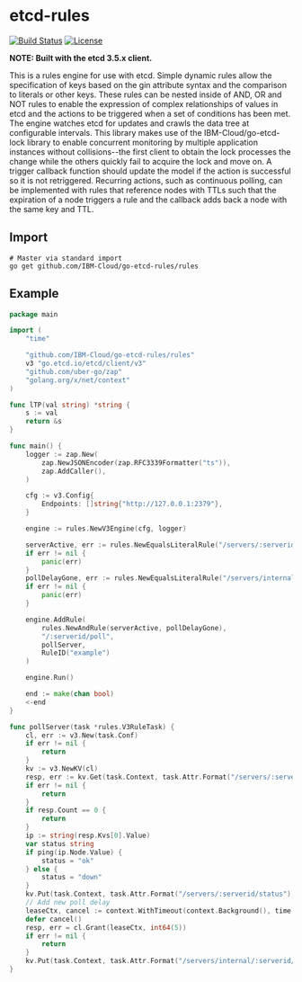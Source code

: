 etcd-rules
==========

[![Build Status](https://github.com/IBM-Cloud/go-etcd-rules/actions/workflows/go.yml/badge.svg?branch=master)](https://github.com/IBM-Cloud/go-etcd-rules/actions?branch=master)
[![License](https://img.shields.io/badge/License-Apache%202.0-blue.svg)](https://opensource.org/licenses/Apache-2.0)

**NOTE: Built with the etcd 3.5.x client.**

This is a rules engine for use with etcd.  Simple dynamic rules allow the specification
of keys based on the gin attribute syntax and the comparison to literals or other
keys.  These rules can be nested inside of AND, OR and NOT rules to enable the expression
of complex relationships of values in etcd and the actions to be triggered when a set
of conditions has been met.  The engine watches etcd for updates and crawls the data tree
at configurable intervals. This library makes use of the IBM-Cloud/go-etcd-lock library
to enable concurrent monitoring by multiple application instances without collisions--the
first client to obtain the lock processes the change while the others quickly fail to acquire
the lock and move on.  A trigger callback function should update the model if the action
is successful so it is not retriggered. Recurring actions, such as continuous polling,
can be implemented with rules that reference nodes with TTLs such that the expiration of
a node triggers a rule and the callback adds back a node with the same key and TTL.

Import
------

```shell
# Master via standard import
go get github.com/IBM-Cloud/go-etcd-rules/rules
```

Example
-------

```go
package main

import (
    "time"

    "github.com/IBM-Cloud/go-etcd-rules/rules"
    v3 "go.etcd.io/etcd/client/v3"
    "github.com/uber-go/zap"
    "golang.org/x/net/context"
)

func lTP(val string) *string {
    s := val
    return &s
}

func main() {
    logger := zap.New(
        zap.NewJSONEncoder(zap.RFC3339Formatter("ts")),
        zap.AddCaller(),
    )

    cfg := v3.Config{
        Endpoints: []string{"http://127.0.0.1:2379"},
    }

    engine := rules.NewV3Engine(cfg, logger)

    serverActive, err := rules.NewEqualsLiteralRule("/servers/:serverid/state", lTP("active"))
    if err != nil {
        panic(err)
    }
    pollDelayGone, err := rules.NewEqualsLiteralRule("/servers/internal/:serverid/poll_delay", nil)
    if err != nil {
        panic(err)
    }

    engine.AddRule(
        rules.NewAndRule(serverActive, pollDelayGone),
        "/:serverid/poll",
        pollServer,
        RuleID("example")
    )

    engine.Run()

    end := make(chan bool)
    <-end
}

func pollServer(task *rules.V3RuleTask) {
    cl, err := v3.New(task.Conf)
    if err != nil {
        return
    }
    kv := v3.NewKV(cl)
    resp, err := kv.Get(task.Context, task.Attr.Format("/servers/:serverid/ip"))
    if err != nil {
        return
    }
    if resp.Count == 0 {
        return
    }
    ip := string(resp.Kvs[0].Value)
    var status string
    if ping(ip.Node.Value) {
        status = "ok"
    } else {
        status = "down"
    }
    kv.Put(task.Context, task.Attr.Format("/servers/:serverid/status"), status)
    // Add new poll delay
    leaseCtx, cancel := context.WithTimeout(context.Background(), time.Second)
    defer cancel()
    resp, err = cl.Grant(leaseCtx, int64(5))
    if err != nil {
        return
    }
    kv.Put(task.Context, task.Attr.Format("/servers/internal/:serverid/poll_delay"), "", v3.WithLease(resp.ID))
}
```
